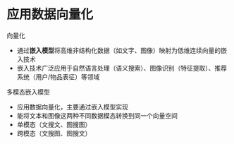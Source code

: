# 应用数据向量化
向量化
- 通过**嵌入模型**将高维非结构化数据（如文字、图像）映射为低维连续向量的嵌入技术
- 嵌入技术广泛应用于自然语言处理（语义搜索）、图像识别（特征提取）、推荐系统（用户/物品表征）等领域

多模态嵌入模型
- 应用数据向量化，主要通过嵌入模型实现
- 能将文本和图像这两种不同数据模态转换到同一个向量空间
- 单模态（文搜文、图搜图）
- 跨模态（文搜图、图搜文）